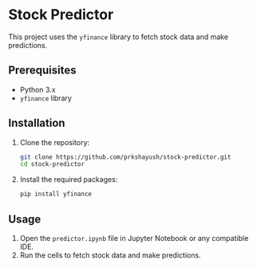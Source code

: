 # Stock Predictor

This project uses the `yfinance` library to fetch stock data and make predictions.

## Prerequisites

- Python 3.x
- `yfinance` library

## Installation

1. Clone the repository:

    ```sh
    git clone https://github.com/prkshayush/stock-predictor.git
    cd stock-predictor
    ```

2. Install the required packages:

    ```sh
    pip install yfinance
    ```

## Usage

1. Open the `predictor.ipynb` file in Jupyter Notebook or any compatible IDE.
2. Run the cells to fetch stock data and make predictions.
